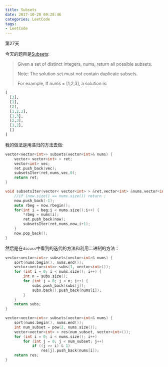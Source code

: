 ```yaml
---
title: Subsets
date: 2017-10-20 09:28:46
categories: LeetCode
tags:
- LeetCode
---
```


第27天

今天的题目是[Subsets](https://leetcode.com/problems/subsets/description/):

> Given a set of distinct integers, nums, return all possible subsets.
>
> Note: The solution set must not contain duplicate subsets.
>
> For example,
> If nums = [1,2,3], a solution is:

```python
[
  [3],
  [1],
  [2],
  [1,2,3],
  [1,3],
  [2,3],
  [1,2],
  []
]
```

我的做法是用递归的方法去做:

```c++
vector<vector<int>> subsets(vector<int>& nums) {
    vector< vector<int> > ret;
    vector<int> vec;
    ret.push_back(vec);
    subsetsIter(ret,nums,vec,0);
    return ret;
}

void subsetsIter(vector< vector<int> > &ret,vector<int> &nums,vector<int> now,int beg) {
    //if (now.size() == nums.size()) return ;
    now.push_back(-1);
    auto rbeg = now.rbegin();
    for(int i = beg;i < nums.size();i++) {
        *rbeg = nums[i];
        ret.push_back(now);
        subsetsIter(ret,nums,now,i+1);
    }
    now.pop_back();
}
```


然后是在`dicuss`中看到的迭代的方法和利用二进制的方法：

```c++
vector<vector<int>> subsets(vector<int>& nums) {
    sort(nums.begin(), nums.end());
    vector<vector<int>> subs(1, vector<int>());
    for (int i = 0; i < nums.size(); i++) {
        int n = subs.size();
        for (int j = 0; j < n; j++) {
            subs.push_back(subs[j]); 
            subs.back().push_back(nums[i]);
        }
    }
    return subs;
}
```

```c++
vector<vector<int>> subsets(vector<int>& nums) {
    sort(nums.begin(), nums.end());
    int num_subset = pow(2, nums.size()); 
    vector<vector<int> > res(num_subset, vector<int>());
    for (int i = 0; i < nums.size(); i++)
        for (int j = 0; j < num_subset; j++)
            if ((j >> i) & 1)
                res[j].push_back(nums[i]);
    return res;  
}
```